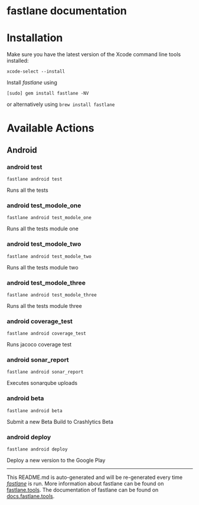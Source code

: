 fastlane documentation
================
# Installation

Make sure you have the latest version of the Xcode command line tools installed:

```
xcode-select --install
```

Install _fastlane_ using
```
[sudo] gem install fastlane -NV
```
or alternatively using `brew install fastlane`

# Available Actions
## Android
### android test
```
fastlane android test
```
Runs all the tests
### android test_modole_one
```
fastlane android test_modole_one
```
Runs all the tests module one
### android test_modole_two
```
fastlane android test_modole_two
```
Runs all the tests module two
### android test_modole_three
```
fastlane android test_modole_three
```
Runs all the tests module three
### android coverage_test
```
fastlane android coverage_test
```
Runs jacoco coverage test
### android sonar_report
```
fastlane android sonar_report
```
Executes sonarqube uploads
### android beta
```
fastlane android beta
```
Submit a new Beta Build to Crashlytics Beta
### android deploy
```
fastlane android deploy
```
Deploy a new version to the Google Play

----

This README.md is auto-generated and will be re-generated every time [_fastlane_](https://fastlane.tools) is run.
More information about fastlane can be found on [fastlane.tools](https://fastlane.tools).
The documentation of fastlane can be found on [docs.fastlane.tools](https://docs.fastlane.tools).
